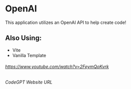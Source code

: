 # OpenAI
This application utilizes an OpenAI API to help create code!
## Also Using:
- Vite
- Vanilla Template

###### https://www.youtube.com/watch?v=2FeymQoKvrk 
###### CodeGPT Website URL

